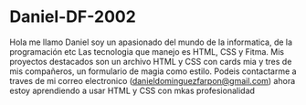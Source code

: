 # Daniel-DF-2002 
Hola me llamo Daniel soy un apasionado del mundo de la informatica, de la programación etc
Las tecnologia que manejo es HTML, CSS y Fitma.
Mis proyectos destacados son un archivo HTML y CSS con cards mia y tres de mis compañeros, un formulario de magia como estilo.
Podeis contactarme a traves de mi correo electronico (danieldominguezfarpon@gmail.com)
ahora estoy aprendiendo a usar HTML y CSS con mkas profesionalidad
